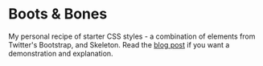 Boots & Bones
===========

My personal recipe of starter CSS styles - a combination of elements from Twitter's Bootstrap, and Skeleton. Read the [blog post](http://photovandal.com/weekend-project-boots-bones/) if you want a demonstration and explanation.